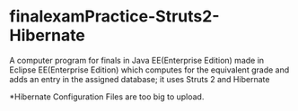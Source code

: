 # finalexamPractice-Struts2-Hibernate
A computer program for finals in Java EE(Enterprise Edition) made in Eclipse EE(Enterprise Edition) which computes for the equivalent grade and adds an entry in the assigned database; it uses Struts 2 and Hibernate

*Hibernate Configuration Files are too big to upload.
